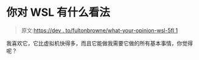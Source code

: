 # 你对 WSL 有什么看法

> 原文:[https://dev . to/fultonbrowne/what-your-opinion-wsl-5fl 1](https://dev.to/fultonbrowne/what-is-your-opinion-of-wsl-5fl1)

我喜欢它，它比虚拟机快得多，而且它能做我需要它做的所有基本事情，你觉得呢？
